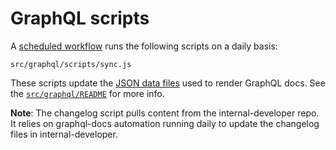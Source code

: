 # GraphQL scripts

A [scheduled workflow](../../../.github/workflows/sync-graphql.yml) runs the following
scripts on a daily basis:
```
src/graphql/scripts/sync.js
```
These scripts update the [JSON data files](src/graphql/data) used to
render GraphQL docs. See the [`src/graphql/README`](../../../src/graphql/README.md)
for more info.

**Note**: The changelog script pulls content from the internal-developer repo. It relies on graphql-docs automation running daily to update the changelog files in internal-developer.
